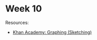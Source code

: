 # Week 10

Resources:
- [Khan Academy: Graphing (Sketching)](https://khanacademy.org/math/ap-calculus-ab/ab-diff-analytical-applications-new/ab-5-8/v/calculus-graphing-using-derivatives)


